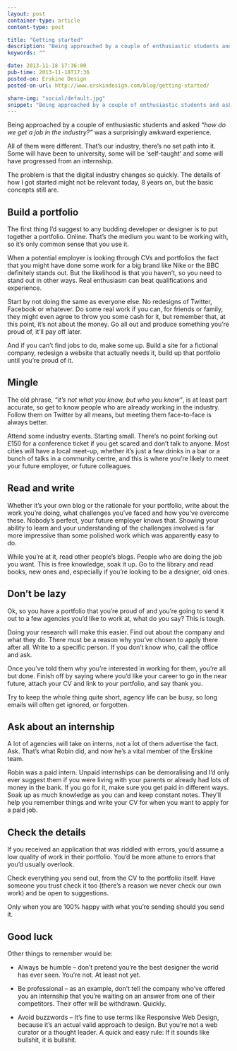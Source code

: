 ```yaml
---
layout: post
container-type: article
content-type: post

title: "Getting started"
description: "Being approached by a couple of enthusiastic students and asked &ldquo;how do we get a job in the industry?&rdquo; was a surprisingly awkward experience."
keywords: ""

date: 2013-11-18 17:36:00
pub-time: 2013-11-18T17:36
posted-on: Erskine Design
posted-on-url: http://www.erskindesign.com/blog/getting-started/

share-img: "social/default.jpg"
snippet: "Being approached by a couple of enthusiastic students and asked <em>&ldquo;how do we get a job in the industry?&rdquo;</em> was a surprisingly awkward experience."
---
```


Being approached by a couple of enthusiastic students and asked <em>&ldquo;how do we get a job in the industry?&rdquo;</em> was a surprisingly awkward experience.

All of them were different. That&rsquo;s our industry, there&rsquo;s no set path into it. Some will have been to university, some will be &lsquo;self-taught&rsquo; and some will have progressed from an internship.

The problem is that the digital industry changes so quickly. The details of how I got started might not be relevant today, 8 years on, but the basic concepts still are.

## Build a portfolio

The first thing I&rsquo;d suggest to any budding developer or designer is to put together a portfolio. Online. That&rsquo;s the medium you want to be working with, so it&rsquo;s only common sense that you use it.

When a potential employer is looking through CVs and portfolios the fact that you might have done some work for a big brand like Nike or the BBC definitely stands out. But the likelihood is that you haven&rsquo;t, so you need to stand out in other ways. Real enthusiasm can beat qualifications and experience.

Start by not doing the same as everyone else. No redesigns of Twitter, Facebook or whatever. Do some real work if you can, for friends or family, they might even agree to throw you some cash for it, but remember that, at this point, it&rsquo;s not about the money. Go all out and produce something you&rsquo;re proud of, it&rsquo;ll pay off later.

And if you can&rsquo;t find jobs to do, make some up. Build a site for a fictional company, redesign a website that actually needs it, build up that portfolio until you&rsquo;re proud of it.

## Mingle

The old phrase, <em>&ldquo;it&rsquo;s not what you know, but who you know&rdquo;</em>, is at least part accurate, so get to know people who are already working in the industry. Follow them on Twitter by all means, but meeting them face-to-face is always better.

Attend some industry events. Starting small. There&rsquo;s no point forking out £150 for a conference ticket if you get scared and don&rsquo;t talk to anyone. Most cities will have a local meet-up, whether it&rsquo;s just a few drinks in a bar or a bunch of talks in a community centre, and this is where you&rsquo;re likely to meet your future employer, or future colleagues.

## Read and write

Whether it&rsquo;s your own blog or the rationale for your portfolio, write about the work you&rsquo;re doing, what challenges you&rsquo;ve faced and how you&rsquo;ve overcome these. Nobody&rsquo;s perfect, your future employer knows that. Showing your ability to learn and your understanding of the challenges involved is far more impressive than some polished work which was apparently easy to do.

While you&rsquo;re at it, read other people&rsquo;s blogs. People who are doing the job you want. This is free knowledge, soak it up. Go to the library and read books, new ones and, especially if you&rsquo;re looking to be a designer, old ones.

## Don&rsquo;t be lazy

Ok, so you have a portfolio that you&rsquo;re proud of and you&rsquo;re going to send it out to a few agencies you&rsquo;d like to work at, what do you say? This is tough.

Doing your research will make this easier. Find out about the company and what they do. There must be a reason why you&rsquo;ve chosen to apply there after all. Write to a specific person. If you don&rsquo;t know who, call the office and ask.

Once you&rsquo;ve told them why you&rsquo;re interested in working for them, you&rsquo;re all but done. Finish off by saying where you&rsquo;d like your career to go in the near future, attach your CV and link to your portfolio, and say thank you.

Try to keep the whole thing quite short, agency life can be busy, so long emails will often get ignored, or forgotten.

## Ask about an internship

A lot of agencies will take on interns, not a lot of them advertise the fact. Ask. That&rsquo;s what Robin did, and now he&rsquo;s a vital member of the Erskine team.

Robin was a paid intern. Unpaid internships can be demoralising and I&rsquo;d only ever suggest them if you were living with your parents or already had lots of money in the bank. If you go for it, make sure you get paid in different ways. Soak up as much knowledge as you can and keep constant notes. They&rsquo;ll help you remember things and write your CV for when you want to apply for a paid job.

## Check the details

If you received an application that was riddled with errors, you&rsquo;d assume a low quality of work in their portfolio. You&rsquo;d be more attune to errors that you&rsquo;d usually overlook.

Check everything you send out, from the CV to the portfolio itself. Have someone you trust check it too (there&rsquo;s a reason we never check our own work) and be open to suggestions.

Only when you are 100% happy with what you&rsquo;re sending should you send it.

## Good luck

Other things to remember would be:

* Always be humble – don&rsquo;t pretend you&rsquo;re the best designer the world has ever seen. You&rsquo;re not. At least not yet.

* Be professional – as an example, don&rsquo;t tell the company who&rsquo;ve offered you an internship that you&rsquo;re waiting on an answer from one of their competitors. Their offer will be withdrawn. Quickly.

* Avoid buzzwords – It&rsquo;s fine to use terms like Responsive Web Design, because it&rsquo;s an actual valid approach to design. But you&rsquo;re not a web curator or a thought leader. A quick and easy rule: If it sounds like bullshit, it is bullshit.